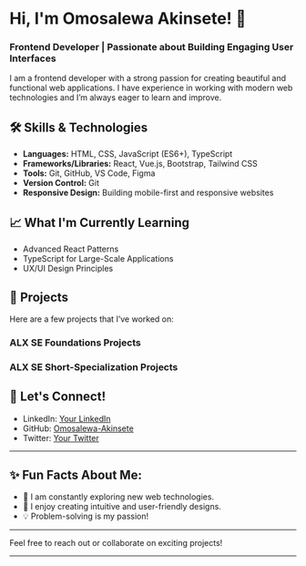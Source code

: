 # Hi, I'm Omosalewa Akinsete! 👋

### Frontend Developer | Passionate about Building Engaging User Interfaces

I am a frontend developer with a strong passion for creating beautiful and functional web applications. I have experience in working with modern web technologies and I’m always eager to learn and improve.

## 🛠 Skills & Technologies

- **Languages:** HTML, CSS, JavaScript (ES6+), TypeScript
- **Frameworks/Libraries:** React, Vue.js, Bootstrap, Tailwind CSS
- **Tools:** Git, GitHub, VS Code, Figma
- **Version Control:** Git
- **Responsive Design:** Building mobile-first and responsive websites

## 📈 What I'm Currently Learning

- Advanced React Patterns
- TypeScript for Large-Scale Applications
- UX/UI Design Principles

## 🚀 Projects

Here are a few projects that I’ve worked on:

### ALX SE Foundations Projects 
### ALX SE Short-Specialization Projects

## 💬 Let's Connect!

- LinkedIn: [Your LinkedIn](https://www.linkedin.com/in/valentine-akinsete-8176b7ab)
- GitHub: [Omosalewa-Akinsete](https://github.com/Omosalewa-Akinsete)
- Twitter: [Your Twitter](https://twitter.com/your-twitter)

---

## ✨ Fun Facts About Me:
- 🌱 I am constantly exploring new web technologies.
- 🎨 I enjoy creating intuitive and user-friendly designs.
- 💡 Problem-solving is my passion!

---

Feel free to reach out or collaborate on exciting projects!

---



<!---
Omosalewa-Akinsete/Omosalewa-Akinsete is a ✨ special ✨ repository because its `README.md` (this file) appears on your GitHub profile.
You can click the Preview link to take a look at your changes.
--->
